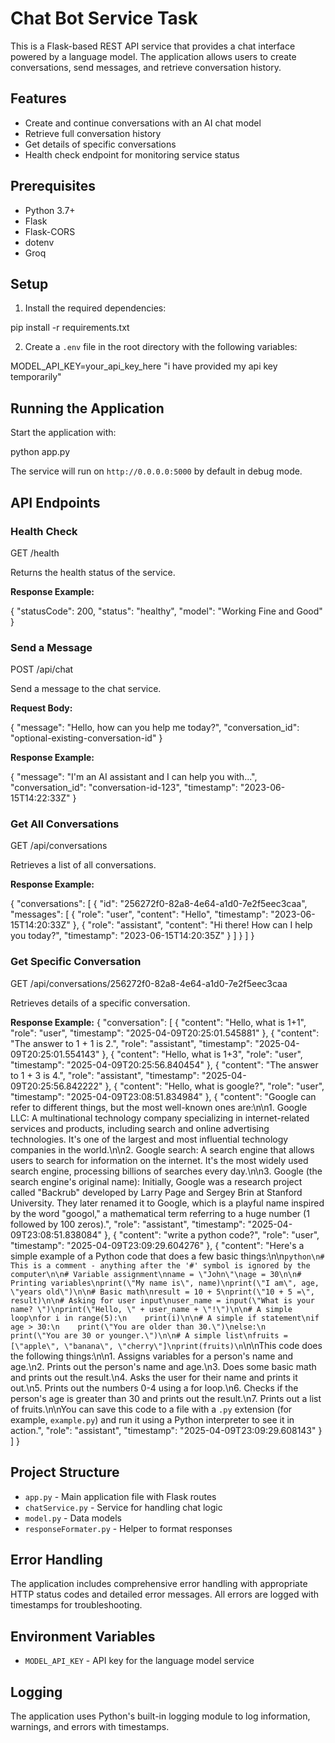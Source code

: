 # Chat Bot Service Task

This is a Flask-based REST API service that provides a chat interface powered by a language model. The application allows users to create conversations, send messages, and retrieve conversation history.

## Features

- Create and continue conversations with an AI chat model
- Retrieve full conversation history
- Get details of specific conversations
- Health check endpoint for monitoring service status

## Prerequisites

- Python 3.7+
- Flask
- Flask-CORS
- dotenv
- Groq

## Setup



1. Install the required dependencies:

pip install -r requirements.txt


2. Create a `.env` file in the root directory with the following variables:

MODEL_API_KEY=your_api_key_here  "i have provided my api key temporarily"


## Running the Application

Start the application with:


python app.py


The service will run on `http://0.0.0.0:5000` by default in debug mode.

## API Endpoints

### Health Check

GET /health

Returns the health status of the service.

**Response Example:**

{
  "statusCode": 200,
  "status": "healthy",
  "model": "Working Fine and Good"
}


### Send a Message

POST /api/chat

Send a message to the chat service.

**Request Body:**

{
  "message": "Hello, how can you help me today?",
  "conversation_id": "optional-existing-conversation-id"
}

**Response Example:**

{
  "message": "I'm an AI assistant and I can help you with...",
  "conversation_id": "conversation-id-123",
  "timestamp": "2023-06-15T14:22:33Z"
}


### Get All Conversations

GET /api/conversations

Retrieves a list of all conversations.

**Response Example:**

{
  "conversations": [
    {
      "id": "256272f0-82a8-4e64-a1d0-7e2f5eec3caa",
      "messages": [
        {
          "role": "user",
          "content": "Hello",
          "timestamp": "2023-06-15T14:20:33Z"
        },
        {
          "role": "assistant",
          "content": "Hi there! How can I help you today?",
          "timestamp": "2023-06-15T14:20:35Z"
        }
      ]
    }
  ]
}

### Get Specific Conversation

GET /api/conversations/256272f0-82a8-4e64-a1d0-7e2f5eec3caa

Retrieves details of a specific conversation.

**Response Example:**
{
    "conversation": [
        {
            "content": "Hello, what is 1+1",
            "role": "user",
            "timestamp": "2025-04-09T20:25:01.545881"
        },
        {
            "content": "The answer to 1 + 1 is 2.",
            "role": "assistant",
            "timestamp": "2025-04-09T20:25:01.554143"
        },
        {
            "content": "Hello, what is 1+3",
            "role": "user",
            "timestamp": "2025-04-09T20:25:56.840454"
        },
        {
            "content": "The answer to 1 + 3 is 4.",
            "role": "assistant",
            "timestamp": "2025-04-09T20:25:56.842222"
        },
        {
            "content": "Hello, what is google?",
            "role": "user",
            "timestamp": "2025-04-09T23:08:51.834984"
        },
        {
            "content": "Google can refer to different things, but the most well-known ones are:\n\n1. Google LLC: A multinational technology company specializing in internet-related services and products, including search and online advertising technologies. It's one of the largest and most influential technology companies in the world.\n\n2. Google search: A search engine that allows users to search for information on the internet. It's the most widely used search engine, processing billions of searches every day.\n\n3. Google (the search engine's original name): Initially, Google was a research project called \"Backrub\" developed by Larry Page and Sergey Brin at Stanford University. They later renamed it to Google, which is a playful name inspired by the word \"googol,\" a mathematical term referring to a huge number (1 followed by 100 zeros).",
            "role": "assistant",
            "timestamp": "2025-04-09T23:08:51.838084"
        },
        {
            "content": "write a python code?",
            "role": "user",
            "timestamp": "2025-04-09T23:09:29.604276"
        },
        {
            "content": "Here's a simple example of a Python code that does a few basic things:\n\n```python\n# This is a comment - anything after the '#' symbol is ignored by the computer\n\n# Variable assignment\nname = \"John\"\nage = 30\n\n# Printing variables\nprint(\"My name is\", name)\nprint(\"I am\", age, \"years old\")\n\n# Basic math\nresult = 10 + 5\nprint(\"10 + 5 =\", result)\n\n# Asking for user input\nuser_name = input(\"What is your name? \")\nprint(\"Hello, \" + user_name + \"!\")\n\n# A simple loop\nfor i in range(5):\n    print(i)\n\n# A simple if statement\nif age > 30:\n    print(\"You are older than 30.\")\nelse:\n    print(\"You are 30 or younger.\")\n\n# A simple list\nfruits = [\"apple\", \"banana\", \"cherry\"]\nprint(fruits)\n```\n\nThis code does the following things:\n\n1. Assigns variables for a person's name and age.\n2. Prints out the person's name and age.\n3. Does some basic math and prints out the result.\n4. Asks the user for their name and prints it out.\n5. Prints out the numbers 0-4 using a for loop.\n6. Checks if the person's age is greater than 30 and prints out the result.\n7. Prints out a list of fruits.\n\nYou can save this code to a file with a `.py` extension (for example, `example.py`) and run it using a Python interpreter to see it in action.",
            "role": "assistant",
            "timestamp": "2025-04-09T23:09:29.608143"
        }
    ]
}

## Project Structure

- `app.py` - Main application file with Flask routes
- `chatService.py` - Service for handling chat logic
- `model.py` - Data models
- `responseFormater.py` - Helper to format responses

## Error Handling

The application includes comprehensive error handling with appropriate HTTP status codes and detailed error messages. All errors are logged with timestamps for troubleshooting.

## Environment Variables

- `MODEL_API_KEY` - API key for the language model service

## Logging

The application uses Python's built-in logging module to log information, warnings, and errors with timestamps.
